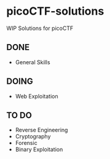 # picoCTF-solutions
WIP Solutions for picoCTF

## DONE
- General Skills
## DOING
- Web Exploitation
## TO DO
- Reverse Engineering
- Cryptography
- Forensic
- Binary Exploitation